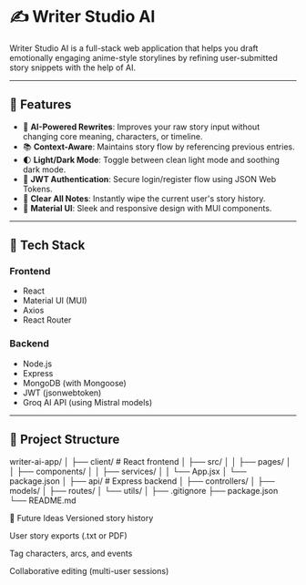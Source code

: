 # ✍️ Writer Studio AI

Writer Studio AI is a full-stack web application that helps you draft emotionally engaging anime-style storylines by refining user-submitted story snippets with the help of AI.

---

## 🚀 Features

- 🧠 **AI-Powered Rewrites**: Improves your raw story input without changing core meaning, characters, or timeline.
- 📚 **Context-Aware**: Maintains story flow by referencing previous entries.
- 🌓 **Light/Dark Mode**: Toggle between clean light mode and soothing dark mode.
- 🔐 **JWT Authentication**: Secure login/register flow using JSON Web Tokens.
- 🧹 **Clear All Notes**: Instantly wipe the current user's story history.
- 🎨 **Material UI**: Sleek and responsive design with MUI components.

---

## 🧩 Tech Stack

### Frontend
- React
- Material UI (MUI)
- Axios
- React Router

### Backend
- Node.js
- Express
- MongoDB (with Mongoose)
- JWT (jsonwebtoken)
- Groq AI API (using Mistral models)

---

## 📁 Project Structure

writer-ai-app/
│
├── client/ # React frontend
│ ├── src/
│ │ ├── pages/
│ │ ├── components/
│ │ ├── services/
│ │ └── App.jsx
│ └── package.json
│
├── api/ # Express backend
│ ├── controllers/
│ ├── models/
│ ├── routes/
│ └── utils/
│
├── .gitignore
├── package.json
└── README.md


📌 Future Ideas
Versioned story history

User story exports (.txt or PDF)

Tag characters, arcs, and events

Collaborative editing (multi-user sessions)
